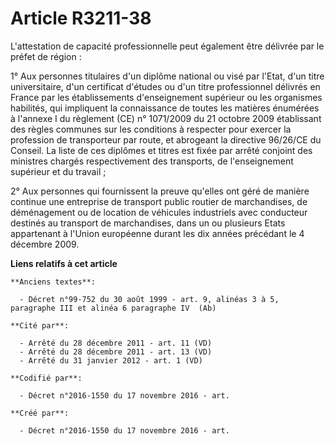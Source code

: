 # Article R3211-38

L'attestation de capacité professionnelle peut également être délivrée par le préfet de région :

1° Aux personnes titulaires d'un diplôme national ou visé par l'Etat, d'un titre universitaire, d'un certificat d'études ou
d'un titre professionnel délivrés en France par les établissements d'enseignement supérieur ou les organismes habilités, qui
impliquent la connaissance de toutes les matières énumérées à l'annexe I du règlement (CE) n° 1071/2009 du 21 octobre 2009
établissant des règles communes sur les conditions à respecter pour exercer la profession de transporteur par route, et
abrogeant la directive 96/26/CE du Conseil. La liste de ces diplômes et titres est fixée par arrêté conjoint des ministres
chargés respectivement des transports, de l'enseignement supérieur et du travail ;

2° Aux personnes qui fournissent la preuve qu'elles ont géré de manière continue une entreprise de transport public routier
de marchandises, de déménagement ou de location de véhicules industriels avec conducteur destinés au transport de
marchandises, dans un ou plusieurs Etats appartenant à l'Union européenne durant les dix années précédant le 4 décembre 2009.

**Liens relatifs à cet article**

	**Anciens textes**:

	  - Décret n°99-752 du 30 août 1999 - art. 9, alinéas 3 à 5, paragraphe III et alinéa 6 paragraphe IV  (Ab)

	**Cité par**:

	  - Arrêté du 28 décembre 2011 - art. 11 (VD)
	  - Arrêté du 28 décembre 2011 - art. 13 (VD)
	  - Arrêté du 31 janvier 2012 - art. 1 (VD)

	**Codifié par**:

	  - Décret n°2016-1550 du 17 novembre 2016 - art.

	**Créé par**:

	  - Décret n°2016-1550 du 17 novembre 2016 - art.
